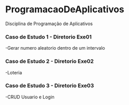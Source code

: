 # ProgramacaoDeAplicativos
Disciplina de Programação de Aplicativos

<h3>Caso de Estudo 1 - Diretorio Exe01</h3>
    -Gerar numero aleatorio dentro de um intervalo

<h3>Caso de Estudo 2 - Diretorio Exe02</h3>
    -Loteria

<h3>Caso de Estudo 3 - Diretorio Exe03</h3>
    -CRUD Usuario e Login
